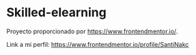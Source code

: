 # Skilled-elearning

Proyecto proporcionado por https://www.frontendmentor.io/.

Link a mi perfil: https://www.frontendmentor.io/profile/SantiNakc
